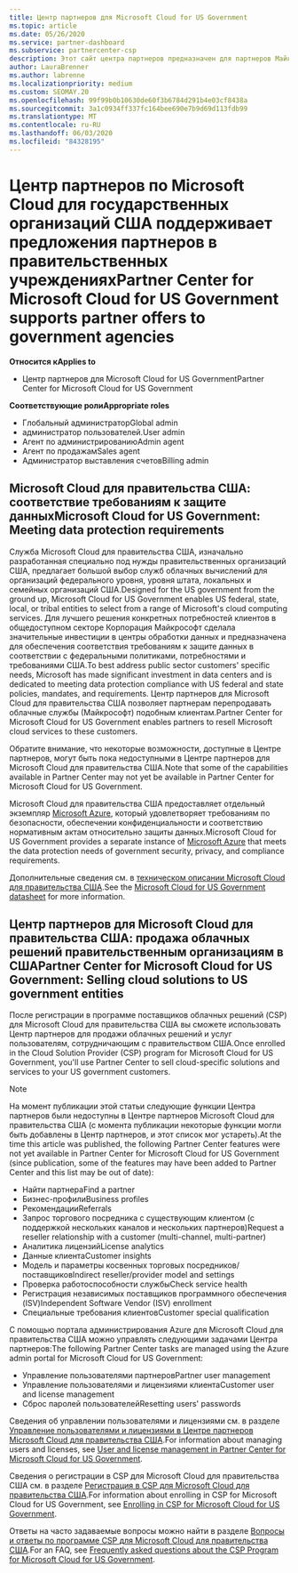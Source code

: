 ```yaml
---
title: Центр партнеров для Microsoft Cloud for US Government
ms.topic: article
ms.date: 05/26/2020
ms.service: partner-dashboard
ms.subservice: partnercenter-csp
description: Этот сайт центра партнеров предназначен для партнеров Майкрософт, которые предлагают облачные решения Майкрософт клиентам, работающим с правительственными учреждениями, в США.
author: LauraBrenner
ms.author: labrenne
ms.localizationpriority: medium
ms.custom: SEOMAY.20
ms.openlocfilehash: 99f99b0b10630de60f3b6784d291b4e03cf8438a
ms.sourcegitcommit: 3a1c0934ff337fc164bee690e7b9d69d113fdb99
ms.translationtype: MT
ms.contentlocale: ru-RU
ms.lasthandoff: 06/03/2020
ms.locfileid: "84328195"
---
```

# <a name="partner-center-for-microsoft-cloud-for-us-government-supports-partner-offers-to-government-agencies"></a><span data-ttu-id="7ac2a-103">Центр партнеров по Microsoft Cloud для государственных организаций США поддерживает предложения партнеров в правительственных учреждениях</span><span class="sxs-lookup"><span data-stu-id="7ac2a-103">Partner Center for Microsoft Cloud for US Government supports partner offers to government agencies</span></span>

<span data-ttu-id="7ac2a-104">**Относится к**</span><span class="sxs-lookup"><span data-stu-id="7ac2a-104">**Applies to**</span></span>

- <span data-ttu-id="7ac2a-105">Центр партнеров для Microsoft Cloud for US Government</span><span class="sxs-lookup"><span data-stu-id="7ac2a-105">Partner Center for Microsoft Cloud for US Government</span></span>

<span data-ttu-id="7ac2a-106">**Соответствующие роли**</span><span class="sxs-lookup"><span data-stu-id="7ac2a-106">**Appropriate roles**</span></span>

- <span data-ttu-id="7ac2a-107">Глобальный администратор</span><span class="sxs-lookup"><span data-stu-id="7ac2a-107">Global admin</span></span>
- <span data-ttu-id="7ac2a-108">администратор пользователей.</span><span class="sxs-lookup"><span data-stu-id="7ac2a-108">User admin</span></span>
- <span data-ttu-id="7ac2a-109">Агент по администрированию</span><span class="sxs-lookup"><span data-stu-id="7ac2a-109">Admin agent</span></span>
- <span data-ttu-id="7ac2a-110">Агент по продажам</span><span class="sxs-lookup"><span data-stu-id="7ac2a-110">Sales agent</span></span>
- <span data-ttu-id="7ac2a-111">Администратор выставления счетов</span><span class="sxs-lookup"><span data-stu-id="7ac2a-111">Billing admin</span></span>

## <a name="microsoft-cloud-for-us-government-meeting-data-protection-requirements"></a><span data-ttu-id="7ac2a-112">Microsoft Cloud для правительства США: соответствие требованиям к защите данных</span><span class="sxs-lookup"><span data-stu-id="7ac2a-112">Microsoft Cloud for US Government: Meeting data protection requirements</span></span>

<span data-ttu-id="7ac2a-113">Служба Microsoft Cloud для правительства США, изначально разработанная специально под нужды правительственных организаций США, предлагает большой выбор служб облачных вычислений для организаций федерального уровня, уровня штата, локальных и семейных организаций США.</span><span class="sxs-lookup"><span data-stu-id="7ac2a-113">Designed for the US government from the ground up, Microsoft Cloud for US Government enables US federal, state, local, or tribal entities to select from a range of Microsoft's cloud computing services.</span></span> <span data-ttu-id="7ac2a-114">Для лучшего решения конкретных потребностей клиентов в общедоступном секторе Корпорация Майкрософт сделала значительные инвестиции в центры обработки данных и предназначена для обеспечения соответствия требованиям к защите данных в соответствии с федеральными политиками, потребностями и требованиями США.</span><span class="sxs-lookup"><span data-stu-id="7ac2a-114">To best address public sector customers' specific needs, Microsoft has made significant investment in data centers and is dedicated to meeting data protection compliance with US federal and state policies, mandates, and requirements.</span></span> <span data-ttu-id="7ac2a-115">Центр партнеров для Microsoft Cloud для правительства США позволяет партнерам перепродавать облачные службы (Майкрософт) подобным клиентам.</span><span class="sxs-lookup"><span data-stu-id="7ac2a-115">Partner Center for Microsoft Cloud for US Government enables partners to resell Microsoft cloud services to these customers.</span></span>

<span data-ttu-id="7ac2a-116">Обратите внимание, что некоторые возможности, доступные в Центре партнеров, могут быть пока недоступными в Центре партнеров для Microsoft Cloud для правительства США.</span><span class="sxs-lookup"><span data-stu-id="7ac2a-116">Note that some of the capabilities available in Partner Center may not yet be available in Partner Center for Microsoft Cloud for US Government.</span></span>

<span data-ttu-id="7ac2a-117">Microsoft Cloud для правительства США предоставляет отдельный экземпляр [Microsoft Azure](https://azure.microsoft.com/overview/clouds/government/), который удовлетворяет требованиям по безопасности, обеспечении конфиденциальности и соответствию нормативным актам относительно защиты данных.</span><span class="sxs-lookup"><span data-stu-id="7ac2a-117">Microsoft Cloud for US Government provides a separate instance of [Microsoft Azure](https://azure.microsoft.com/overview/clouds/government/) that meets the data protection needs of government security, privacy, and compliance requirements.</span></span> 

<span data-ttu-id="7ac2a-118">Дополнительные сведения см. в [техническом описании Microsoft Cloud для правительства США](https://download.microsoft.com/download/C/9/C/C9CA3002-DFC4-4ADA-841F-DF42AEC042FB/Microsoft_Azure_Government_Datasheet_EN_US.PDF).</span><span class="sxs-lookup"><span data-stu-id="7ac2a-118">See the [Microsoft Cloud for US Government datasheet](https://download.microsoft.com/download/C/9/C/C9CA3002-DFC4-4ADA-841F-DF42AEC042FB/Microsoft_Azure_Government_Datasheet_EN_US.PDF) for more information.</span></span>

## <a name="partner-center-for-microsoft-cloud-for-us-government-selling-cloud-solutions-to-us-government-entities"></a><span data-ttu-id="7ac2a-119">Центр партнеров для Microsoft Cloud для правительства США: продажа облачных решений правительственным организациям в США</span><span class="sxs-lookup"><span data-stu-id="7ac2a-119">Partner Center for Microsoft Cloud for US Government: Selling cloud solutions to US government entities</span></span>

<span data-ttu-id="7ac2a-120">После регистрации в программе поставщиков облачных решений (CSP) для Microsoft Cloud для правительства США вы сможете использовать Центр партнеров для продажи облачных решений и услуг пользователям, сотрудничающим с правительством США.</span><span class="sxs-lookup"><span data-stu-id="7ac2a-120">Once enrolled in the Cloud Solution Provider (CSP) program for Microsoft Cloud for US Government, you'll use Partner Center to sell cloud-specific solutions and services to your US government customers.</span></span> 

> [!NOTE]  
> <span data-ttu-id="7ac2a-121">На момент публикации этой статьи следующие функции Центра партнеров были недоступны в Центре партнеров Microsoft Cloud для правительства США (с момента публикации некоторые функции могли быть добавлены в Центр партнеров, и этот список мог устареть).</span><span class="sxs-lookup"><span data-stu-id="7ac2a-121">At the time this article was published, the following Partner Center features were not yet available in Partner Center for Microsoft Cloud for US Government (since publication, some of the features may have been added to Partner Center and this list may be out of date):</span></span>

- <span data-ttu-id="7ac2a-122">Найти партнера</span><span class="sxs-lookup"><span data-stu-id="7ac2a-122">Find a partner</span></span>
- <span data-ttu-id="7ac2a-123">Бизнес-профили</span><span class="sxs-lookup"><span data-stu-id="7ac2a-123">Business profiles</span></span>
- <span data-ttu-id="7ac2a-124">Рекомендации</span><span class="sxs-lookup"><span data-stu-id="7ac2a-124">Referrals</span></span>
- <span data-ttu-id="7ac2a-125">Запрос торгового посредника с существующим клиентом (с поддержкой нескольких каналов и нескольких партнеров)</span><span class="sxs-lookup"><span data-stu-id="7ac2a-125">Request a reseller relationship with a customer (multi-channel, multi-partner)</span></span>
- <span data-ttu-id="7ac2a-126">Аналитика лицензий</span><span class="sxs-lookup"><span data-stu-id="7ac2a-126">License analytics</span></span>
- <span data-ttu-id="7ac2a-127">Данные клиента</span><span class="sxs-lookup"><span data-stu-id="7ac2a-127">Customer insights</span></span>
- <span data-ttu-id="7ac2a-128">Модель и параметры косвенных торговых посредников/поставщиков</span><span class="sxs-lookup"><span data-stu-id="7ac2a-128">Indirect reseller/provider model and settings</span></span>
- <span data-ttu-id="7ac2a-129">Проверка работоспособности службы</span><span class="sxs-lookup"><span data-stu-id="7ac2a-129">Check service health</span></span>
- <span data-ttu-id="7ac2a-130">Регистрация независимых поставщиков программного обеспечения (ISV)</span><span class="sxs-lookup"><span data-stu-id="7ac2a-130">Independent Software Vendor (ISV) enrollment</span></span>
- <span data-ttu-id="7ac2a-131">Специальные требования клиентов</span><span class="sxs-lookup"><span data-stu-id="7ac2a-131">Customer special qualification</span></span>

<span data-ttu-id="7ac2a-132">С помощью портала администрирования Azure для Microsoft Cloud для правительства США можно управлять следующими задачами Центра партнеров:</span><span class="sxs-lookup"><span data-stu-id="7ac2a-132">The following Partner Center tasks are managed using the Azure admin portal for Microsoft Cloud for US Government:</span></span> 

- <span data-ttu-id="7ac2a-133">Управление пользователями партнеров</span><span class="sxs-lookup"><span data-stu-id="7ac2a-133">Partner user management</span></span>
- <span data-ttu-id="7ac2a-134">Управление пользователями и лицензиями клиента</span><span class="sxs-lookup"><span data-stu-id="7ac2a-134">Customer user and license management</span></span>
- <span data-ttu-id="7ac2a-135">Сброс паролей пользователей</span><span class="sxs-lookup"><span data-stu-id="7ac2a-135">Resetting users' passwords</span></span>

<span data-ttu-id="7ac2a-136">Сведения об управлении пользователями и лицензиями см. в разделе [Управление пользователями и лицензиями в Центре партнеров Microsoft Cloud для правительства США](user-management-in-partner-center-for-microsoft-us-govt-cloud.md).</span><span class="sxs-lookup"><span data-stu-id="7ac2a-136">For information about managing users and licenses, see [User and license management in Partner Center for Microsoft Cloud for US Government](user-management-in-partner-center-for-microsoft-us-govt-cloud.md).</span></span>

<span data-ttu-id="7ac2a-137">Сведения о регистрации в CSP для Microsoft Cloud для правительства США см. в разделе [Регистрация в CSP для Microsoft Cloud для правительства США](enroll-in-csp-for-microsoft-us-govt-cloud.md).</span><span class="sxs-lookup"><span data-stu-id="7ac2a-137">For information about enrolling in CSP for Microsoft Cloud for US Government, see [Enrolling in CSP for Microsoft Cloud for US Government](enroll-in-csp-for-microsoft-us-govt-cloud.md).</span></span>

<span data-ttu-id="7ac2a-138">Ответы на часто задаваемые вопросы можно найти в разделе [Вопросы и ответы по программе CSP для Microsoft Cloud для правительства США](faq-for-us-govt-cloud.md).</span><span class="sxs-lookup"><span data-stu-id="7ac2a-138">For an FAQ, see [Frequently asked questions about the CSP Program for Microsoft Cloud for US Government](faq-for-us-govt-cloud.md).</span></span>
